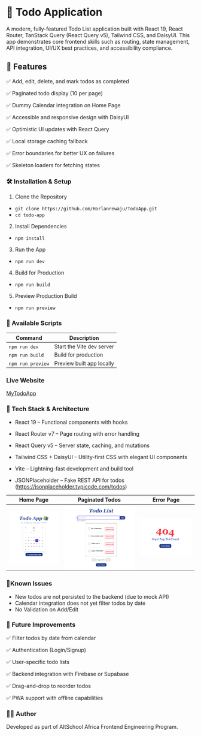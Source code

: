 # 📝 Todo Application
A modern, fully-featured Todo List application built with React 19, React Router, TanStack Query (React Query v5), Tailwind CSS, and DaisyUI. This app demonstrates core frontend skills such as routing, state management, API integration, UI/UX best practices, and accessibility compliance.

## 🚀 Features
✅ Add, edit, delete, and mark todos as completed

✅ Paginated todo display (10 per page)

✅ Dummy Calendar integration on Home Page

✅ Accessible and responsive design with DaisyUI

✅ Optimistic UI updates with React Query

✅ Local storage caching fallback

✅ Error boundaries for better UX on failures

✅ Skeleton loaders for fetching states

### 🛠️ Installation & Setup
1. Clone the Repository
- `git clone https://github.com/Horlanrewaju/TodoApp.git`
- `cd todo-app`

2. Install Dependencies
- `npm install`

3. Run the App
- `npm run dev`

4. Build for Production
- `npm run build`

5. Preview Production Build
- `npm run preview`

### 📂 Available Scripts

| Command           | Description               |
| ----------------- | ------------------------- |
| `npm run dev`     | Start the Vite dev server |
| `npm run build`   | Build for production      |
| `npm run preview` | Preview built app locally |

### Live Website
[MyTodoApp](MyTodoApp)

### 🧱 Tech Stack & Architecture

- React 19 – Functional components with hooks

- React Router v7 – Page routing with error handling

- React Query v5 – Server state, caching, and mutations

- Tailwind CSS + DaisyUI – Utility-first CSS with elegant UI components

- Vite – Lightning-fast development and build tool

- JSONPlaceholder – Fake REST API for todos (https://jsonplaceholder.typicode.com/todos)

| Home Page                       | Paginated Todos                             | Error Page                      |
| ------------------------------- | ------------------------------------------- | ----------------------------- |
| ![home](/public/screenshots/home.png) | ![pagination](/public/screenshots/paginated%20todo.png) | ![add](/public/screenshots/error%20page.png) |

 ### 🐞Known Issues
- New todos are not persisted to the backend (due to mock API)
- Calendar integration does not yet filter todos by date
- No Validation on Add/Edit

### 🔮 Future Improvements
✅ Filter todos by date from calendar

✅ Authentication (Login/Signup)

✅ User-specific todo lists

✅ Backend integration with Firebase or Supabase

✅ Drag-and-drop to reorder todos

✅ PWA support with offline capabilities

### 👨‍💻 Author
Developed as part of AltSchool Africa Frontend Engineering Program.




